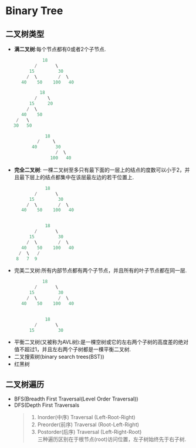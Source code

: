 # Binary Tree

## 二叉树类型
* **满二叉树**:每个节点都有0或者2个子节点.
```cpp               
              18
           /       \  
         15         30  
        /  \        /  \
      40    50    100   40

             18
           /    \   
         15     20    
        /  \       
      40    50   
    /   \
   30   50

               18
            /     \  
          40       30  
                   /  \
                 100   40
```
* **完全二叉树**: 一棵二叉树至多只有最下面的一层上的结点的度数可以小于2，并且最下层上的结点都集中在该层最左边的若干位置上.
```cpp
               18
           /       \  
         15         30  
        /  \        /  \
      40    50    100   40


               18
           /       \  
         15         30  
        /  \        /  \
      40    50    100   40
     /  \   /
    8   7  9 
```
* 完美二叉树:所有内部节点都有两个子节点，并且所有的叶子节点都在同一层.
```cpp
              18
           /       \  
         15         30  
        /  \        /  \
      40    50    100   40


               18
           /       \  
         15         30  
```
  
* 平衡二叉树(又被称为AVL树):是一棵空树或它的左右两个子树的高度差的绝对值不超过1，并且左右两个子树都是一棵平衡二叉树.
* 二叉搜索树(binary search trees(BST))
* 红黑树

## 二叉树遍历
* BFS(Breadth First Traversal(Level Order Traversal))
* DFS(Depth First Traversals
  > 1. Inorder(中序) Traversal (Left-Root-Right)  
  > 2. Preorder(前序) Traversal (Root-Left-Right)  
  > 3. Postorder(后序) Traversal (Left-Right-Root)  
  > 三种遍历区别在于根节点(root)访问位置，左子树始终先于右子树.  